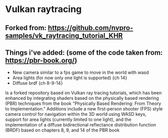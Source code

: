 # Vulkan raytracing

## Forked from: https://github.com/nvpro-samples/vk_raytracing_tutorial_KHR

## Things i've added: (some of the code taken from: https://pbr-book.org/)
* New camera similar to a fps game to move in the world with wasd
* Area lights (for now only one light is supported) {ch 14}
* Diffuse brdf {ch 8-9-14}


Is a forked repository based on Vulkan ray tracing tutorials, which has been enhanced by integrating shaders based on the physically based rendering (PBR) techniques from the book "Physically Based Rendering: From Theory to Implementation." Additions include a new first-person shooter (FPS) style camera control for navigation within the 3D world using WASD keys, support for area lights (currently limited to one light), and the implementation of a diffuse bidirectional reflectance distribution function (BRDF) based on chapters 8, 9, and 14 of the PBR book
